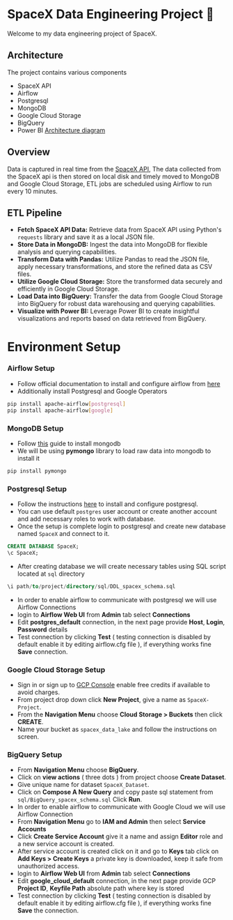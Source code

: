 # SpaceX Data Engineering Project 🚀

Welcome to my data engineering project of SpaceX.
## Architecture
The project contains various components
- SpaceX API
- Airflow
- Postgresql
- MongoDB
- Google Cloud Storage
- BigQuery
- Power BI
[Architecture diagram](https://github.com/BytesBlazer/SpaceX-Data-Engineering-Project/blob/main/images/Architecture.png)
## Overview
Data is captured in real time from the [SpaceX API](https://github.com/r-spacex/SpaceX-API), The data collected from the SpaceX api is then stored on local disk and timely moved to MongoDB and Google Cloud Storage, ETL jobs are scheduled using Airflow to run every 10 minutes.
## ETL Pipeline
- **Fetch SpaceX API Data:** Retrieve data from SpaceX API using Python's `requests` library and save it as a local JSON file.
- **Store Data in MongoDB:** Ingest the data into MongoDB for flexible analysis and querying capabilities.
- **Transform Data with Pandas:** Utilize Pandas to read the JSON file, apply necessary transformations, and store the refined data as CSV files.
- **Utilize Google Cloud Storage:** Store the transformed data securely and efficiently in Google Cloud Storage.
- **Load Data into BigQuery:** Transfer the data from Google Cloud Storage into BigQuery for robust data warehousing and querying capabilities.
- **Visualize with Power BI:** Leverage Power BI to create insightful visualizations and reports based on data retrieved from BigQuery.
# Environment Setup

### Airflow Setup
- Follow official documentation to install and configure airflow from [here](https://airflow.apache.org/docs/apache-airflow/stable/installation/index.html)
- Additionally install Postgresql and Google Operators 
```bash
pip install apache-airflow[postgresql]
pip install apache-airflow[google]
```
### MongoDB Setup
- Follow [this](https://www.mongodb.com/docs/manual/installation/) guide to install mongodb 
- We will be using **pymongo** library to load raw data into mongodb to install it
```bash
pip install pymongo
```
### Postgresql Setup
- Follow the instructions [here](https://ubuntu.com/server/docs/databases-postgresql) to install and configure postgresql.
- You can use default `postgres` user account or create another account and add necessary roles to work with database.
- Once the setup is complete login to postgresql and create new database named `SpaceX` and connect to it.
```sql
CREATE DATABASE SpaceX;
\c SpaceX;
```
- After creating database we will create necessary tables using SQL script located at `sql` directory
```sql
\i path/to/project/directory/sql/DDL_spacex_schema.sql
```
- In order to enable airflow to communicate with postgresql we will use Airflow Connections
- login to **Airflow Web UI** from **Admin** tab select **Connections**
- Edit **postgres_default** connection, in the next page provide **Host**, **Login**, **Password** details
- Test connection by clicking **Test** ( testing connection is disabled by default enable it by editing airflow.cfg file ), if everything works fine **Save** connection.
### Google Cloud Storage Setup
- Sign in or sign up to [GCP Console](https://console.cloud.google.com) enable free credits if available to avoid charges.
- From project drop down click **New Project**, give a name as `SpaceX-Project`. 
- From the **Navigation Menu** choose **Cloud Storage > Buckets** then click **CREATE**.
- Name your bucket as `spacex_data_lake` and follow the instructions on screen.
### BigQuery Setup
- From **Navigation Menu** choose **BigQuery**.
- Click on **view actions** ( three dots ) from project choose **Create Dataset**.
- Give unique name for dataset `SpaceX_Dataset`.
- Click on **Compose A New Query** and copy paste sql statement from `sql/BigQuery_spacex_schema.sql` Click **Run**.
- In order to enable airflow to communicate with Google Cloud we will use Airflow Connection
- From **Navigation Menu** go to **IAM and Admin** then select **Service Accounts**
- Click **Create Service Account** give it a name and assign **Editor** role and a new service account is created.
- After service account is created click on it and go to **Keys** tab click on **Add Keys > Create Keys** a private key is downloaded, keep it safe from unauthorized access. 
- login to **Airflow Web UI** from **Admin** tab select **Connections**
- Edit **google_cloud_default** connection, in the next page provide GCP **Project ID**, **Keyfile Path** absolute path where key is stored
- Test connection by clicking **Test** ( testing connection is disabled by default enable it by editing airflow.cfg file ),  if everything works fine **Save** the connection.
